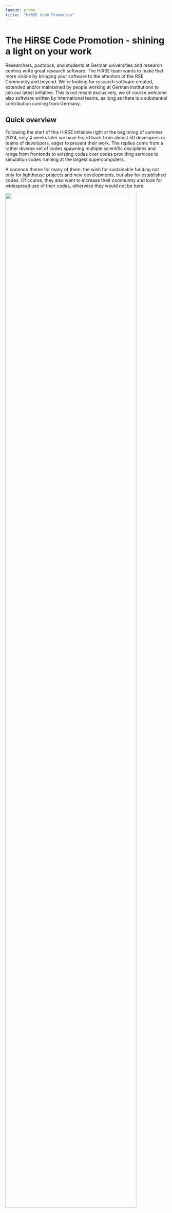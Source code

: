 ```yaml
---
layout: promo
title:  "HiRSE Code Promotion"
---
```


# The HiRSE Code Promotion - shining a light on your work

Researchers, postdocs, and students at German universities and research centres
write great research software. The HiRSE team wants to make that more visible
by bringing your software to the attention of the RSE Community and beyond.
We're looking for research software created, extended and/or maintained by
people working at German institutions to join our latest initiative. This is
not meant exclusively, we of course welcome also software written by
international teams, as long as there is a substantial contribution coming from
Germany.

## Quick overview

Following the start of this HiRSE initiative right at the beginning of summer
2024, only 4 weeks later we have heard back from almost 50 developers or teams of
developers, eager to present their work. The replies come from a rather diverse
set of codes spawning multiple scientific disciplines and range from frontends
to existing codes over codes providing services to simulation codes running at
the largest supercomputers.

A common theme for many of them: the wish for sustainable funding not only for
lighthouse projects and new developments, but also for established codes. Of
course, they also want to increase their community and look for widespread use
of their codes, otherwise they would not be here.

<div>
<a
href="https://rg-rse.pages.jsc.fz-juelich.de/hirse-prom-rs_public/hirse_code_promo_slideshow.pdf"><img
width="90%" style="max-width: 600px;"
src="https://rg-rse.pages.jsc.fz-juelich.de/hirse-prom-rs_public/hirse_code_promo_slideshow.gif"></a>
</div>

---
<div>
For more details (e.g. links to the codes) and to view it in your own time,
please download the <a
href="https://rg-rse.pages.jsc.fz-juelich.de/hirse-prom-rs_public/hirse_code_promo_slideshow.pdf">.pdf</a>
</div>

